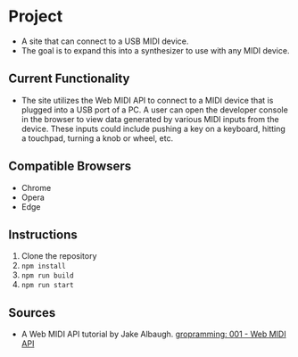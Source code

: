 # Project
- A site that can connect to a USB MIDI device.
- The goal is to expand this into a synthesizer to use with any MIDI device.

## Current Functionality
- The site utilizes the Web MIDI API to connect to a MIDI device that is plugged into a USB port of a PC. A user can open the developer console in the browser to view data generated by various MIDI inputs from the device. These inputs could include pushing a key on a keyboard, hitting a touchpad, turning a knob or wheel, etc. 

## Compatible Browsers
- Chrome
- Opera
- Edge

## Instructions
1. Clone the repository
2. `npm install`
3. `npm run build`
4. `npm run start`

## Sources
- A Web MIDI API tutorial by Jake Albaugh. [gropramming: 001 - Web MIDI API](https://www.youtube.com/watch?v=556e3cLWusc) 
